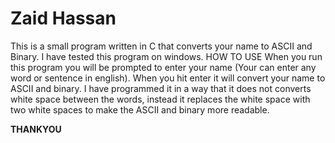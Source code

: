 # Zaid Hassan
This is a small program written in C that converts your name to ASCII and Binary.
I have tested this program on windows.
HOW TO USE
When you run this program you will be prompted to enter your name (Your can enter any word or sentence in english).
When you hit enter it will convert your name to ASCII and binary.
I have programmed it in a way that it does not converts white space between the words, instead it replaces the white space with two white spaces to make the ASCII and binary more readable.

__________________THANKYOU__________________
